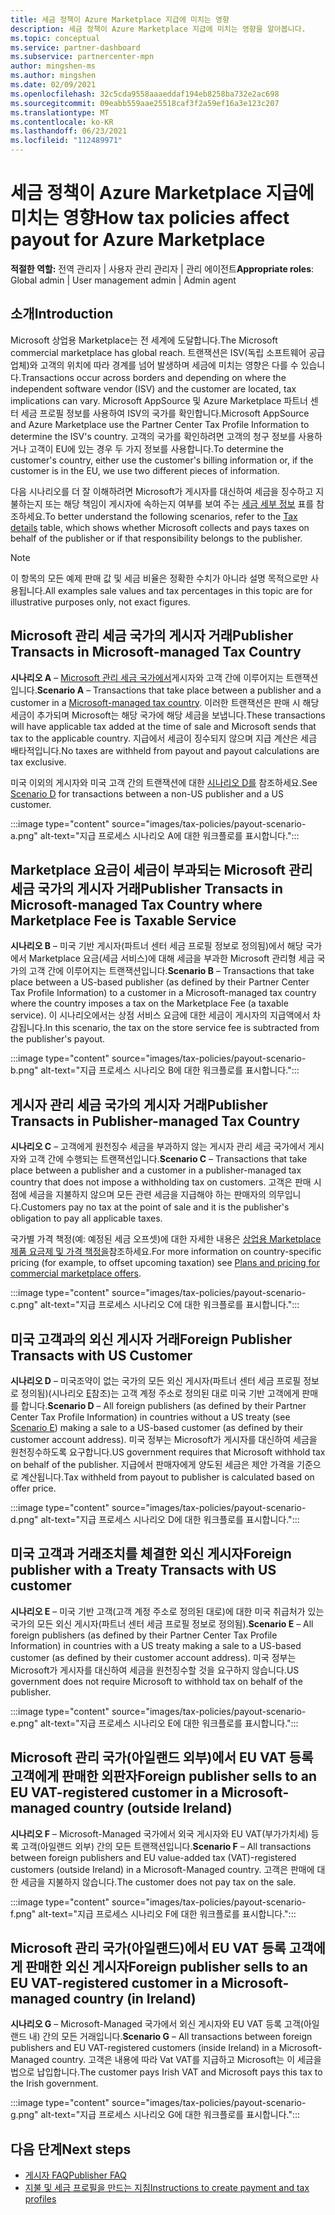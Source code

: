```yaml
---
title: 세금 정책이 Azure Marketplace 지급에 미치는 영향
description: 세금 정책이 Azure Marketplace 지급에 미치는 영향을 알아봅니다.
ms.topic: conceptual
ms.service: partner-dashboard
ms.subservice: partnercenter-mpn
author: mingshen-ms
ms.author: mingshen
ms.date: 02/09/2021
ms.openlocfilehash: 32c5cda9558aaaeddaf194eb8258ba732e2ac698
ms.sourcegitcommit: 09eabb559aae25518caf3f2a59ef16a3e123c207
ms.translationtype: MT
ms.contentlocale: ko-KR
ms.lasthandoff: 06/23/2021
ms.locfileid: "112489971"
---
```

# <a name="how-tax-policies-affect-payout-for-azure-marketplace"></a><span data-ttu-id="ac381-103">세금 정책이 Azure Marketplace 지급에 미치는 영향</span><span class="sxs-lookup"><span data-stu-id="ac381-103">How tax policies affect payout for Azure Marketplace</span></span>

<span data-ttu-id="ac381-104">**적절한 역할:** 전역 관리자 | 사용자 관리 관리자 | 관리 에이전트</span><span class="sxs-lookup"><span data-stu-id="ac381-104">**Appropriate roles**: Global admin | User management admin | Admin agent</span></span>

## <a name="introduction"></a><span data-ttu-id="ac381-105">소개</span><span class="sxs-lookup"><span data-stu-id="ac381-105">Introduction</span></span>

<span data-ttu-id="ac381-106">Microsoft 상업용 Marketplace는 전 세계에 도달합니다.</span><span class="sxs-lookup"><span data-stu-id="ac381-106">The Microsoft commercial marketplace has global reach.</span></span> <span data-ttu-id="ac381-107">트랜잭션은 ISV(독립 소프트웨어 공급업체)와 고객의 위치에 따라 경계를 넘어 발생하며 세금에 미치는 영향은 다를 수 있습니다.</span><span class="sxs-lookup"><span data-stu-id="ac381-107">Transactions occur across borders and depending on where the independent software vendor (ISV) and the customer are located, tax implications can vary.</span></span> <span data-ttu-id="ac381-108">Microsoft AppSource 및 Azure Marketplace 파트너 센터 세금 프로필 정보를 사용하여 ISV의 국가를 확인합니다.</span><span class="sxs-lookup"><span data-stu-id="ac381-108">Microsoft AppSource and Azure Marketplace use the Partner Center Tax Profile Information to determine the ISV's country.</span></span> <span data-ttu-id="ac381-109">고객의 국가를 확인하려면 고객의 청구 정보를 사용하거나 고객이 EU에 있는 경우 두 가지 정보를 사용합니다.</span><span class="sxs-lookup"><span data-stu-id="ac381-109">To determine the customer's country, either use the customer's billing information or, if the customer is in the EU, we use two different pieces of information.</span></span>

<span data-ttu-id="ac381-110">다음 시나리오를 더 잘 이해하려면 Microsoft가 게시자를 대신하여 세금을 징수하고 지불하는지 또는 해당 책임이 게시자에 속하는지 여부를 보여 주는 [세금 세부 정보](tax-details-marketplace.md) 표를 참조하세요.</span><span class="sxs-lookup"><span data-stu-id="ac381-110">To better understand the following scenarios, refer to the [Tax details](tax-details-marketplace.md) table, which shows whether Microsoft collects and pays taxes on behalf of the publisher or if that responsibility belongs to the publisher.</span></span>

> [!NOTE]
> <span data-ttu-id="ac381-111">이 항목의 모든 예제 판매 값 및 세금 비율은 정확한 수치가 아니라 설명 목적으로만 사용됩니다.</span><span class="sxs-lookup"><span data-stu-id="ac381-111">All examples sale values and tax percentages in this topic are for illustrative purposes only, not exact figures.</span></span>

## <a name="publisher-transacts-in-microsoft-managed-tax-country"></a><span data-ttu-id="ac381-112">Microsoft 관리 세금 국가의 게시자 거래</span><span class="sxs-lookup"><span data-stu-id="ac381-112">Publisher Transacts in Microsoft-managed Tax Country</span></span>

<span data-ttu-id="ac381-113">**시나리오 A** – [Microsoft 관리 세금 국가에서](tax-details-marketplace.md#microsoft-managed-countries)게시자와 고객 간에 이루어지는 트랜잭션입니다.</span><span class="sxs-lookup"><span data-stu-id="ac381-113">**Scenario A** – Transactions that take place between a publisher and a customer in a [Microsoft-managed tax country](tax-details-marketplace.md#microsoft-managed-countries).</span></span> <span data-ttu-id="ac381-114">이러한 트랜잭션은 판매 시 해당 세금이 추가되며 Microsoft는 해당 국가에 해당 세금을 보냅니다.</span><span class="sxs-lookup"><span data-stu-id="ac381-114">These transactions will have applicable tax added at the time of sale and Microsoft sends that tax to the applicable country.</span></span> <span data-ttu-id="ac381-115">지급에서 세금이 징수되지 않으며 지급 계산은 세금 배타적입니다.</span><span class="sxs-lookup"><span data-stu-id="ac381-115">No taxes are withheld from payout and payout calculations are tax exclusive.</span></span>

<span data-ttu-id="ac381-116">미국 이외의 게시자와 미국 고객 간의 트랜잭션에 대한 [시나리오 D를](#foreign-publisher-transacts-with-us-customer) 참조하세요.</span><span class="sxs-lookup"><span data-stu-id="ac381-116">See [Scenario D](#foreign-publisher-transacts-with-us-customer) for transactions between a non-US publisher and a US customer.</span></span>

:::image type="content" source="images/tax-policies/payout-scenario-a.png" alt-text="지급 프로세스 시나리오 A에 대한 워크플로를 표시합니다.":::

## <a name="publisher-transacts-in-microsoft-managed-tax-country-where-marketplace-fee-is-taxable-service"></a><span data-ttu-id="ac381-118">Marketplace 요금이 세금이 부과되는 Microsoft 관리 세금 국가의 게시자 거래</span><span class="sxs-lookup"><span data-stu-id="ac381-118">Publisher Transacts in Microsoft-managed Tax Country where Marketplace Fee is Taxable Service</span></span>

<span data-ttu-id="ac381-119">**시나리오 B** – 미국 기반 게시자(파트너 센터 세금 프로필 정보로 정의됨)에서 해당 국가에서 Marketplace 요금(세금 서비스)에 대해 세금을 부과한 Microsoft 관리형 세금 국가의 고객 간에 이루어지는 트랜잭션입니다.</span><span class="sxs-lookup"><span data-stu-id="ac381-119">**Scenario B** – Transactions that take place between a US-based publisher (as defined by their Partner Center Tax Profile Information) to a customer in a Microsoft-managed tax country where the country imposes a tax on the Marketplace Fee (a taxable service).</span></span> <span data-ttu-id="ac381-120">이 시나리오에서는 상점 서비스 요금에 대한 세금이 게시자의 지급액에서 차감됩니다.</span><span class="sxs-lookup"><span data-stu-id="ac381-120">In this scenario, the tax on the store service fee is subtracted from the publisher's payout.</span></span>

:::image type="content" source="images/tax-policies/payout-scenario-b.png" alt-text="지급 프로세스 시나리오 B에 대한 워크플로를 표시합니다.":::

## <a name="publisher-transacts-in-publisher-managed-tax-country"></a><span data-ttu-id="ac381-122">게시자 관리 세금 국가의 게시자 거래</span><span class="sxs-lookup"><span data-stu-id="ac381-122">Publisher Transacts in Publisher-managed Tax Country</span></span>

<span data-ttu-id="ac381-123">**시나리오 C** – 고객에게 원천징수 세금을 부과하지 않는 게시자 관리 세금 국가에서 게시자와 고객 간에 수행되는 트랜잭션입니다.</span><span class="sxs-lookup"><span data-stu-id="ac381-123">**Scenario C** – Transactions that take place between a publisher and a customer in a publisher-managed tax country that does not impose a withholding tax on customers.</span></span> <span data-ttu-id="ac381-124">고객은 판매 시점에 세금을 지불하지 않으며 모든 관련 세금을 지급해야 하는 판매자의 의무입니다.</span><span class="sxs-lookup"><span data-stu-id="ac381-124">Customers pay no tax at the point of sale and it is the publisher's obligation to pay all applicable taxes.</span></span>

<span data-ttu-id="ac381-125">국가별 가격 책정(예: 예정된 세금 오프셋)에 대한 자세한 내용은 [상업용 Marketplace 제품 요금제 및 가격 책정을](/azure/marketplace/plans-pricing#custom-prices)참조하세요.</span><span class="sxs-lookup"><span data-stu-id="ac381-125">For more information on country-specific pricing (for example, to offset upcoming taxation) see [Plans and pricing for commercial marketplace offers](/azure/marketplace/plans-pricing#custom-prices).</span></span>

:::image type="content" source="images/tax-policies/payout-scenario-c.png" alt-text="지급 프로세스 시나리오 C에 대한 워크플로를 표시합니다.":::

## <a name="foreign-publisher-transacts-with-us-customer"></a><span data-ttu-id="ac381-127">미국 고객과의 외신 게시자 거래</span><span class="sxs-lookup"><span data-stu-id="ac381-127">Foreign Publisher Transacts with US Customer</span></span>

<span data-ttu-id="ac381-128">**시나리오 D** – 미국조약이 없는 국가의 모든 외신 게시자(파트너 센터 세금 프로필 정보로 정의됨)(시나리오 [E](#foreign-publisher-with-a-treaty-transacts-with-us-customer)참조)는 고객 계정 주소로 정의된 대로 미국 기반 고객에게 판매를 합니다.</span><span class="sxs-lookup"><span data-stu-id="ac381-128">**Scenario D** – All foreign publishers (as defined by their Partner Center Tax Profile Information) in countries without a US treaty (see [Scenario E](#foreign-publisher-with-a-treaty-transacts-with-us-customer)) making a sale to a US-based customer (as defined by their customer account address).</span></span> <span data-ttu-id="ac381-129">미국 정부는 Microsoft가 게시자를 대신하여 세금을 원천징수하도록 요구합니다.</span><span class="sxs-lookup"><span data-stu-id="ac381-129">US government requires that Microsoft withhold tax on behalf of the publisher.</span></span> <span data-ttu-id="ac381-130">지급에서 판매자에게 양도된 세금은 제안 가격을 기준으로 계산됩니다.</span><span class="sxs-lookup"><span data-stu-id="ac381-130">Tax withheld from payout to publisher is calculated based on offer price.</span></span>

:::image type="content" source="images/tax-policies/payout-scenario-d.png" alt-text="지급 프로세스 시나리오 D에 대한 워크플로를 표시합니다.":::

## <a name="foreign-publisher-with-a-treaty-transacts-with-us-customer"></a><span data-ttu-id="ac381-132">미국 고객과 거래조치를 체결한 외신 게시자</span><span class="sxs-lookup"><span data-stu-id="ac381-132">Foreign publisher with a Treaty Transacts with US customer</span></span>

<span data-ttu-id="ac381-133">**시나리오 E** – 미국 기반 고객(고객 계정 주소로 정의된 대로)에 대한 미국 취급처가 있는 국가의 모든 외신 게시자(파트너 센터 세금 프로필 정보로 정의됨).</span><span class="sxs-lookup"><span data-stu-id="ac381-133">**Scenario E** – All foreign publishers (as defined by their Partner Center Tax Profile Information) in countries with a US treaty making a sale to a US-based customer (as defined by their customer account address).</span></span> <span data-ttu-id="ac381-134">미국 정부는 Microsoft가 게시자를 대신하여 세금을 원천징수할 것을 요구하지 않습니다.</span><span class="sxs-lookup"><span data-stu-id="ac381-134">US government does not require Microsoft to withhold tax on behalf of the publisher.</span></span>

:::image type="content" source="images/tax-policies/payout-scenario-e.png" alt-text="지급 프로세스 시나리오 E에 대한 워크플로를 표시합니다.":::

## <a name="foreign-publisher-sells-to-an-eu-vat-registered-customer-in-a-microsoft-managed-country-outside-ireland"></a><span data-ttu-id="ac381-136">Microsoft 관리 국가(아일랜드 외부)에서 EU VAT 등록 고객에게 판매한 외판자</span><span class="sxs-lookup"><span data-stu-id="ac381-136">Foreign publisher sells to an EU VAT-registered customer in a Microsoft-managed country (outside Ireland)</span></span>

<span data-ttu-id="ac381-137">**시나리오 F** – Microsoft-Managed 국가에서 외국 게시자와 EU VAT(부가가치세) 등록 고객(아일랜드 외부) 간의 모든 트랜잭션입니다.</span><span class="sxs-lookup"><span data-stu-id="ac381-137">**Scenario F** – All transactions between foreign publishers and EU value-added tax (VAT)-registered customers (outside Ireland) in a Microsoft-Managed country.</span></span> <span data-ttu-id="ac381-138">고객은 판매에 대한 세금을 지불하지 않습니다.</span><span class="sxs-lookup"><span data-stu-id="ac381-138">The customer does not pay tax on the sale.</span></span>

:::image type="content" source="images/tax-policies/payout-scenario-f.png" alt-text="지급 프로세스 시나리오 F에 대한 워크플로를 표시합니다.":::

## <a name="foreign-publisher-sells-to-an-eu-vat-registered-customer-in-a-microsoft-managed-country-in-ireland"></a><span data-ttu-id="ac381-140">Microsoft 관리 국가(아일랜드)에서 EU VAT 등록 고객에게 판매한 외신 게시자</span><span class="sxs-lookup"><span data-stu-id="ac381-140">Foreign publisher sells to an EU VAT-registered customer in a Microsoft-managed country (in Ireland)</span></span>

<span data-ttu-id="ac381-141">**시나리오 G** – Microsoft-Managed 국가에서 외신 게시자와 EU VAT 등록 고객(아일랜드 내) 간의 모든 거래입니다.</span><span class="sxs-lookup"><span data-stu-id="ac381-141">**Scenario G** – All transactions between foreign publishers and EU VAT-registered customers (inside Ireland) in a Microsoft-Managed country.</span></span> <span data-ttu-id="ac381-142">고객은 내용에 따라 Vat VAT를 지급하고 Microsoft는 이 세금을법으로 납입합니다.</span><span class="sxs-lookup"><span data-stu-id="ac381-142">The customer pays Irish VAT and Microsoft pays this tax to the Irish government.</span></span>

:::image type="content" source="images/tax-policies/payout-scenario-g.png" alt-text="지급 프로세스 시나리오 G에 대한 워크플로를 표시합니다.":::

## <a name="next-steps"></a><span data-ttu-id="ac381-144">다음 단계</span><span class="sxs-lookup"><span data-stu-id="ac381-144">Next steps</span></span>

- [<span data-ttu-id="ac381-145">게시자 FAQ</span><span class="sxs-lookup"><span data-stu-id="ac381-145">Publisher FAQ</span></span>](/azure/marketplace/marketplace-faq-publisher-guide)
- [<span data-ttu-id="ac381-146">지불 및 세금 프로필을 만드는 지침</span><span class="sxs-lookup"><span data-stu-id="ac381-146">Instructions to create payment and tax profiles</span></span>](./set-up-your-payout-account.md?context=%2fazure%2fmarketplace%2fcontext%2fcontext#create-a-payment-profile)